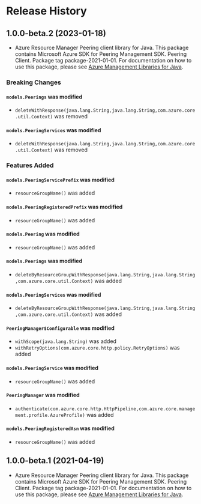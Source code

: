 # Release History

## 1.0.0-beta.2 (2023-01-18)

- Azure Resource Manager Peering client library for Java. This package contains Microsoft Azure SDK for Peering Management SDK. Peering Client. Package tag package-2021-01-01. For documentation on how to use this package, please see [Azure Management Libraries for Java](https://aka.ms/azsdk/java/mgmt).

### Breaking Changes

#### `models.Peerings` was modified

* `deleteWithResponse(java.lang.String,java.lang.String,com.azure.core.util.Context)` was removed

#### `models.PeeringServices` was modified

* `deleteWithResponse(java.lang.String,java.lang.String,com.azure.core.util.Context)` was removed

### Features Added

#### `models.PeeringServicePrefix` was modified

* `resourceGroupName()` was added

#### `models.PeeringRegisteredPrefix` was modified

* `resourceGroupName()` was added

#### `models.Peering` was modified

* `resourceGroupName()` was added

#### `models.Peerings` was modified

* `deleteByResourceGroupWithResponse(java.lang.String,java.lang.String,com.azure.core.util.Context)` was added

#### `models.PeeringServices` was modified

* `deleteByResourceGroupWithResponse(java.lang.String,java.lang.String,com.azure.core.util.Context)` was added

#### `PeeringManager$Configurable` was modified

* `withScope(java.lang.String)` was added
* `withRetryOptions(com.azure.core.http.policy.RetryOptions)` was added

#### `models.PeeringService` was modified

* `resourceGroupName()` was added

#### `PeeringManager` was modified

* `authenticate(com.azure.core.http.HttpPipeline,com.azure.core.management.profile.AzureProfile)` was added

#### `models.PeeringRegisteredAsn` was modified

* `resourceGroupName()` was added

## 1.0.0-beta.1 (2021-04-19)

- Azure Resource Manager Peering client library for Java. This package contains Microsoft Azure SDK for Peering Management SDK. Peering Client. Package tag package-2021-01-01. For documentation on how to use this package, please see [Azure Management Libraries for Java](https://aka.ms/azsdk/java/mgmt).
